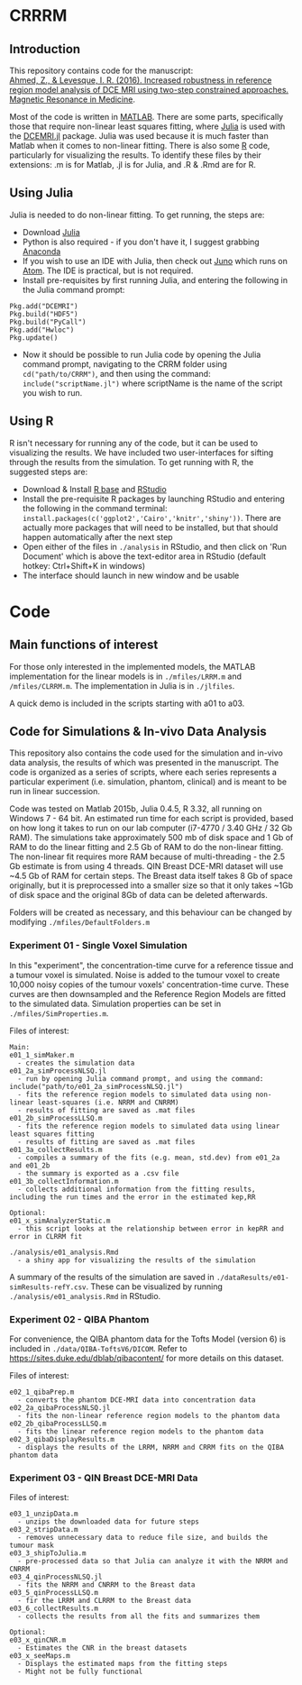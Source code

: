 # CRRRM

## Introduction

This repository contains code for the manuscript:  
[Ahmed, Z., & Levesque, I. R. (2016). Increased robustness in reference region model analysis of DCE MRI using two-step constrained approaches. Magnetic Resonance in Medicine](http://doi.org/10.1002/mrm.26530).

Most of the code is written in [MATLAB](https://www.mathworks.com/products/matlab/).
There are some parts, specifically those that require non-linear least squares fitting, where [Julia](http://julialang.org/) is used with the [DCEMRI.jl](https://github.com/davidssmith/DCEMRI.jl) package.
Julia was used because it is much faster than Matlab when it comes to non-linear fitting.
There is also some [R](https://cloud.r-project.org/index.html) code, particularly for visualizing the results.
To identify these files by their extensions: .m is for Matlab, .jl is for Julia, and .R & .Rmd are for R.

## Using Julia

Julia is needed to do non-linear fitting. To get running, the steps are:

- Download [Julia](http://julialang.org/)
- Python is also required - if you don't have it, I suggest grabbing [Anaconda](https://www.continuum.io/downloads)
- If you wish to use an IDE with Julia, then check out [Juno](http://junolab.org/) which runs on [Atom](https://atom.io/). The IDE is practical, but is not required.
- Install pre-requisites by first running Julia, and entering the following in the Julia command prompt:
```
Pkg.add("DCEMRI")
Pkg.build("HDF5")
Pkg.build("PyCall")
Pkg.add("Hwloc")
Pkg.update()
```
- Now it should be possible to run Julia code by opening the Julia command prompt, navigating to the CRRM folder using `cd("path/to/CRRM")`, and then using the command: `include("scriptName.jl")` where scriptName is the name of the script you wish to run.

## Using R

R isn't necessary for running any of the code, but it can be used to visualizing the results.
We have included two user-interfaces for sifting through the results from the simulation.
To get running with R, the suggested steps are:

- Download & Install [R base](https://www.r-project.org/) and [RStudio](https://www.rstudio.com/products/rstudio/download/)
- Install the pre-requisite R packages by launching RStudio and entering the following in the command terminal:
`install.packages(c('ggplot2','Cairo','knitr','shiny'))`. There are actually more packages that will need to be installed, but that should happen automatically after the next step
- Open either of the files in `./analysis` in RStudio, and then click on 'Run Document' which is above the text-editor area in RStudio (default hotkey: Ctrl+Shift+K in windows)
- The interface should launch in new window and be usable

# Code

## Main functions of interest

For those only interested in the implemented models, the MATLAB implementation for the linear models is in `./mfiles/LRRM.m` and `/mfiles/CLRRM.m`.
The implementation in Julia is in `./jlfiles`.

A quick demo is included in the scripts starting with a01 to a03.

## Code for Simulations & In-vivo Data Analysis

This repository also contains the code used for the simulation and in-vivo data analysis, the results of which was presented in the manuscript.
The code is organized as a series of scripts, where each series represents a particular experiment (i.e. simulation, phantom, clinical) and is meant to be run in linear succession.

Code was tested on Matlab 2015b, Julia 0.4.5, R 3.32, all running on Windows 7 - 64 bit.
An estimated run time for each script is provided, based on how long it takes to run on our lab computer (i7-4770 / 3.40 GHz / 32 Gb RAM).
The simulations take approximately 500 mb of disk space and 1 Gb of RAM to do the linear fitting and 2.5 Gb of RAM to do the non-linear fitting.
The non-linear fit requires more RAM because of multi-threading - the 2.5 Gb estimate is from using 4 threads.
QIN Breast DCE-MRI dataset will use ~4.5 Gb of RAM for certain steps.
The Breast data itself takes 8 Gb of space originally, but it is preprocessed into a smaller size so that it only takes ~1Gb of disk space and the original 8Gb of data can be deleted afterwards.

Folders will be created as necessary, and this behaviour can be changed by modifying `./mfiles/DefaultFolders.m`

### Experiment 01 - Single Voxel Simulation

In this "experiment", the concentration-time curve for a reference tissue and a tumour voxel is simulated.
Noise is added to the tumour voxel to create 10,000 noisy copies of the tumour voxels' concentration-time curve.
These curves are then downsampled and the Reference Region Models are fitted to the simulated data.
Simulation properties can be set in `./mfiles/SimProperties.m`.

Files of interest:
```
Main:
e01_1_simMaker.m
  - creates the simulation data
e01_2a_simProcessNLSQ.jl
  - run by opening Julia command prompt, and using the command: include("path/to/e01_2a_simProcessNLSQ.jl")
  - fits the reference region models to simulated data using non-linear least-squares (i.e. NRRM and CNRRM)
  - results of fitting are saved as .mat files
e01_2b_simProcessLLSQ.m
  - fits the reference region models to simulated data using linear least squares fitting
  - results of fitting are saved as .mat files
e01_3a_collectResults.m
  - compiles a summary of the fits (e.g. mean, std.dev) from e01_2a and e01_2b
  - the summary is exported as a .csv file
e01_3b_collectInformation.m
  - collects additional information from the fitting results, including the run times and the error in the estimated kep,RR

Optional:
e01_x_simAnalyzerStatic.m
  - this script looks at the relationship between error in kepRR and error in CLRRM fit

./analysis/e01_analysis.Rmd
  - a shiny app for visualizing the results of the simulation
```

A summary of the results of the simulation are saved in `./dataResults/e01-simResults-refY.csv`.
These can be visualized by running `./analysis/e01_analysis.Rmd` in RStudio.

### Experiment 02 - QIBA Phantom

For convenience, the QIBA phantom data for the Tofts Model (version 6) is included in `./data/QIBA-ToftsV6/DICOM`.
Refer to https://sites.duke.edu/dblab/qibacontent/ for more details on this dataset.

Files of interest:
```
e02_1_qibaPrep.m
  - converts the phantom DCE-MRI data into concentration data
e02_2a_qibaProcessNLSQ.jl
  - fits the non-linear reference region models to the phantom data
e02_2b_qibaProcessLLSQ.m
  - fits the linear reference region models to the phantom data
e02_3_qibaDisplayResults.m
  - displays the results of the LRRM, NRRM and CRRM fits on the QIBA phantom data
```

### Experiment 03 - QIN Breast DCE-MRI Data

Files of interest:
```
e03_1_unzipData.m
  - unzips the downloaded data for future steps
e03_2_stripData.m
  - removes unnecessary data to reduce file size, and builds the tumour mask
e03_3_shipToJulia.m
  - pre-processed data so that Julia can analyze it with the NRRM and CNRRM
e03_4_qinProcessNLSQ.jl
  - fits the NRRM and CNRRM to the Breast data
e03_5_qinProcessLLSQ.m
  - fir the LRRM and CLRRM to the Breast data
e03_6_collectResults.m
  - collects the results from all the fits and summarizes them

Optional:
e03_x_qinCNR.m
  - Estimates the CNR in the breast datasets
e03_x_seeMaps.m
  - Displays the estimated maps from the fitting steps
  - Might not be fully functional
```
